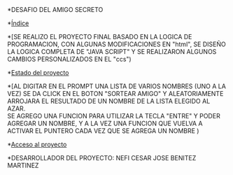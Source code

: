 ## 

*DESAFIO DEL AMIGO SECRETO

*[Índice](#índice)

*[SE REALIZO EL PROYECTO FINAL BASADO EN LA LOGICA DE PROGRAMACION, CON ALGUNAS MODIFICACIONES EN "html", SE DISEÑO LA LOGICA COMPLETA DE "JAVA SCRIPT" Y SE REALIZARON ALGUNOS CAMBIOS PERSONALIZADOS EN EL "ccs")

*[Estado del proyecto](#TERMINADO)

*[AL DIGITAR EN EL PROMPT UNA LISTA DE VARIOS NOMBRES (UNO A LA VEZ) SE DA CLICK EN EL BOTON "SORTEAR AMIGO" Y ALEATORIAMENTE ARROJARA EL RESULTADO DE UN NOMBRE DE LA LISTA ELEGIDO AL AZAR.   
SE AGREGO UNA FUNCION PARA UTILIZAR LA TECLA "ENTRE" Y PODER AGREGAR UN NOMBRE, Y A LA VEZ UNA FUNCION QUE VUELVA A ACTIVAR EL PUNTERO CADA VEZ QUE SE AGREGA UN NOMBRE )

*[Acceso al proyecto](#)


*DESARROLLADOR DEL PROYECTO: NEFI CESAR JOSE BENITEZ MARTINEZ

